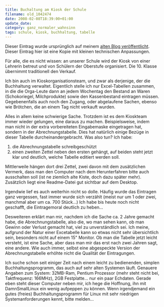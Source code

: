 ```yaml
---
title: Buchaltung am Kiosk der Schule
filename: old_1042474
date: 2008-02-08T18:39:00+01:00
update_date:
category: ganz_normaler_wahnsinn
tags: schule, kiosk, buchhaltung, tabelle
---
```

Dieser Eintrag wurde ursprünglich auf meinem [alten Blog veröffentlicht](https://stu.blogger.de/stories/1042474/). Dieser Eintrag hier ist eine Kopie mit kleinen technischen Anpassungen.

Für alle, die es nicht wissen: an unserer Schule wird der Kiosk von einer Lehrerin betreut und von Schülern der Oberstufe organisiert. Die 10. Klasse übernimmt traditionell den Verkauf.

Ich bin auch im Kioskorganisationsteam, und zwar als derjenige, der die Buchhaltung verwaltet. Eigentlich stelle ich nur Excel-Tabellen zusammen, in die die Orga-Leute dann an jedem Wochentag den Bestand an Waren (Schokoriegel, Milchprodukte) sowie den Kassenbestand eintragen müssen. Gegebenenfalls auch noch den Zugang, oder abgelaufene Sachen, ebenso wie Brötchen, die an einem Tag nicht verkauft wurden.

Alles in allem keine schwierige Sache. Trotzdem ist es dem Kioskteam immer wieder gelungen, eine daraus zu machen.
Beispielsweise, indem man nicht in der extra vorbereiteten Eingabemaske eingetragen hat, sondern in der Abrechnungstabelle. Dies hat natürlich einige Bezüge in dieser Tabelle durcheinandergebracht. Was also tun? Ich habe:
1. die Abrechnungstabelle schreibgeschützt
2. einen zweiten Zettel neben den ersten gehängt, auf beiden steht jetzt klar und deutlich, welche Tabelle editiert werden soll.

Mittlerweile hängen dort drei Zettel, zwei davon mit dem zusätzlichen Vermerk, dass man den Computer nach dem Herunterfahren bitte auch ausschalten soll (ist ne ziemlich alte Kiste, doch dazu später mehr). Zusätzlich liegt eine Readme-Datei gut sichtbar auf dem Desktop.

Irgendwie lief es auch weiterhin nicht so dolle. Häufig wurde das Eintragen ganz vergessen, fast immer wurde sich verzählt (meist nur um 1 oder zwei, manchmal aber um ca. 700 Stück…)
Ich habe bis heute noch nicht geschafft, die Eintragemoral deutlich zu heben…

Desweiteren erklärt man mir, nachdem ich die Sache ca. 2 Jahre gemacht habe, die Abrechnungstabelle, also die, wo man sehen kann, ob man Gewinn oder Verlust gemacht hat, viel zu unverständlich sei. Ich meine, aufgrund der Natur einer Excetabelle kann so etwas nicht sehr übersichtlich sein, besonders nicht auf einem 15" Monitor. Ob man die Tabelle jetzt leicht versteht, ist eine Sache, aber dass man mir das erst nach zwei Jahren sagt, eine andere.
Wie auch immer, selbst eine abgespeckte Version der Abrechnungstabelle erhöhte nicht die Qualität der Eintragungen.

Ich suche schon seit einiger Zeit nach einem leicht zu bedienenden, simplen Buchhaltungsprogramm, das auch auf sehr alten Systemen läuft. Genauere Angaben zum System: 32MB-Ram, Pentium Prozessor (mehr steht nicht bei, Taktfrequenz: 166MHz), 2GB Festplatte… nur ein paar Echdaten.
Gerade eben steht dieser Computer neben mir, ich hege die Hoffnung, ihn mit DamnSmallLinux ein wenig aufpeppen zu können. Wenn irgendjemand ein gutes (freies) Buchhaltungsprogramm für Linux mit sehr niedrigen Systemanforderungen kennt, bitte melden…
